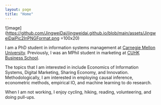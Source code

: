 ```yaml
---
layout: page
title: "Home"
---
```


![image](https://github.com/JingweiDai/jingweidai.github.io/blob/main/assets/JingweiDaiPic2InPNGFormat.png  =100x20)

I am a PhD student in information systems management at [Carnegie Mellon University](https://www.cmu.edu/). Previously, I was an MPhil student in marketing at [CUHK Business School](https://www.bschool.cuhk.edu.hk/).

The topics that I am interested in include Economics of Information Systems, Digital Marketing, Sharing Economy, and Innovation. Methodologically, I am interested in employing causal inference, econometric methods, empirical IO, and machine learning to do research.

When I am not working, I enjoy cycling, hiking, reading, volunteering, and doing pull-ups.
